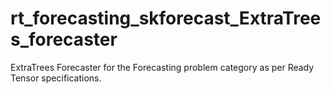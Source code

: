 # rt_forecasting_skforecast_ExtraTrees_forecaster

ExtraTrees Forecaster for the Forecasting problem category as per Ready Tensor specifications.

